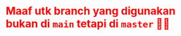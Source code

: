 # <span style="color:red;"><strong>Maaf utk branch yang digunakan bukan di `main` tetapi di `master`  🙏🏼</strong></span>
